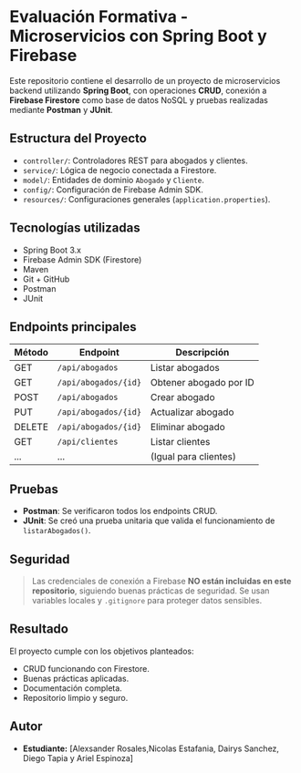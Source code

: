 # Evaluación Formativa - Microservicios con Spring Boot y Firebase

Este repositorio contiene el desarrollo de un proyecto de microservicios backend utilizando **Spring Boot**, con operaciones **CRUD**, conexión a **Firebase Firestore** como base de datos NoSQL y pruebas realizadas mediante **Postman** y **JUnit**.

##  Estructura del Proyecto

- `controller/`: Controladores REST para abogados y clientes.
- `service/`: Lógica de negocio conectada a Firestore.
- `model/`: Entidades de dominio `Abogado` y `Cliente`.
- `config/`: Configuración de Firebase Admin SDK.
- `resources/`: Configuraciones generales (`application.properties`).

##  Tecnologías utilizadas

- Spring Boot 3.x
- Firebase Admin SDK (Firestore)
- Maven
- Git + GitHub
- Postman
- JUnit

##  Endpoints principales

| Método | Endpoint | Descripción |
|--------|----------|-------------|
| GET    | `/api/abogados`         | Listar abogados |
| GET    | `/api/abogados/{id}`    | Obtener abogado por ID |
| POST   | `/api/abogados`         | Crear abogado |
| PUT    | `/api/abogados/{id}`    | Actualizar abogado |
| DELETE | `/api/abogados/{id}`    | Eliminar abogado |
| GET    | `/api/clientes`         | Listar clientes |
| ...    | ...                      | (Igual para clientes) |

##  Pruebas

- **Postman**: Se verificaron todos los endpoints CRUD.
- **JUnit**: Se creó una prueba unitaria que valida el funcionamiento de `listarAbogados()`.

##  Seguridad

>  Las credenciales de conexión a Firebase **NO están incluidas en este repositorio**, siguiendo buenas prácticas de seguridad. Se usan variables locales y `.gitignore` para proteger datos sensibles.

## Resultado

El proyecto cumple con los objetivos planteados:
- CRUD funcionando con Firestore.
- Buenas prácticas aplicadas.
- Documentación completa.
- Repositorio limpio y seguro.

##  Autor

- **Estudiante:** [Alexsander Rosales,Nicolas Estafania, Dairys Sanchez, Diego Tapia y Ariel Espinoza]


